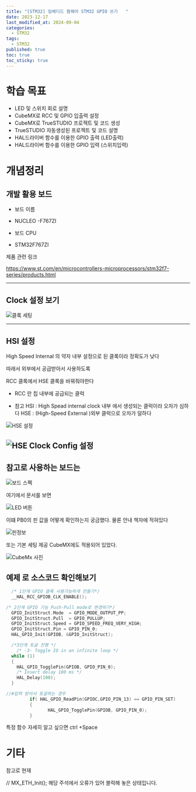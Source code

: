 ```yaml
---
title: "[STM32] 임베디드 펌웨어 STM32 GPIO 쓰기   "
date: 2023-12-17
last_modified_at: 2024-09-04
categories:
  - STM32
tags:
  - STM32
published: true
toc: true
toc_sticky: true
---
```

# 학습 목표
- LED 및 스위치 회로 설명
- CubeMX로 RCC 및 GPIO 입출력 설정
- CubeMX로 TrueSTUDIO 프로젝트 및 코드 생성
- TrueSTUDIO 자동생성된 프로젝트 및 코드 설명
- HAL드라이버 함수를 이용한 GPIO 출력 (LED출력)
- HAL드라이버 함수를 이용한 GPIO 입력 (스위치입력)

# 개념정리

## 개발 활용 보드

* 보드 이름
- NUCLEO -F767ZI
* 보드 CPU
- STM32F767ZI

제품 관련 링크

https://www.st.com/en/microcontrollers-microprocessors/stm32f7-series/products.html


-----------------
## Clock 설정 보기

![클록 세팅](/assets/img/Stm32/%ED%99%98%EA%B2%BD%EC%84%A4%EC%A0%95.png)

-----------------------
## HSI 설정 
High Speed Internal 의 약자
내부 설정으로 된 클록이라 정확도가 낮다

따래서 외부에서 공급받아서 사용하도록

RCC 클록에서 HSE 클록을 바꿔줘야한다
 * RCC 란 칩 내부에 공급되는 클럭

* 참고 
  HSI : High Spead internal clock 내부 에서 생성되는 클럭이라 오차가 심하다
  HSE : (High-Speed External
  )외부 클럭으로 오차가 덜하다


![HSE 설정](/assets/img/Stm32/HSE%20%EC%84%A4%EC%A0%95%20.png)

![HSE Clock Config 설정](/assets/img/Stm32/%EC%84%A4%EC%A0%95%20HSE%20%ED%81%B4%EB%A6%AD%20%ED%99%9C%EC%84%B1%ED%99%94%EB%A1%9C%20%EB%B3%80%EA%B2%BD%ED%95%B4%EC%95%BC%ED%95%A8.png)
----------------------
## 참고로 사용하는 보드는 

![보드 스펙](/assets/img/Stm32/GPIO_1.png)

여기에서 문서를 보면

![LED 버튼](/assets/img/Stm32/GPIO_2.png)


이떄 PB0의 핀 값을 어떻게 확인하는지 궁금했다. 
물론 안내 책자에 적혀있다

![핀정보 ](/assets/img/Stm32/LED%20%ED%95%80%EC%A0%95%EB%B3%B4.png)

또는 기본 세팅 제공 CubeMX에도 적용되어 있었다.

![CubeMx 사진](/assets/img/Stm32/CubeMx%20%EC%82%AC%EC%A7%84.png)





## 예제 로 소스코드 확인해보기
```C
  /* 1단계 GPIO 클록 사용가능하게 만들기*/
  __HAL_RCC_GPIOB_CLK_ENABLE();

/* 2단계 GPIO 기능 Push-Pull mode로 변경하기*/
  GPIO_InitStruct.Mode  = GPIO_MODE_OUTPUT_PP;
  GPIO_InitStruct.Pull  = GPIO_PULLUP;
  GPIO_InitStruct.Speed = GPIO_SPEED_FREQ_VERY_HIGH;
  GPIO_InitStruct.Pin = GPIO_PIN_0;
  HAL_GPIO_Init(GPIOB, &GPIO_InitStruct);

  /*3단계 토글 진행 */
    /* -3- Toggle IO in an infinite loop */
  while (1)
  {
    HAL_GPIO_TogglePin(GPIOB, GPIO_PIN_0);
    /* Insert delay 100 ms */
    HAL_Delay(100);
  }  
```



```c
//#입력 받아서 토글하는 경우
		 if( HAL_GPIO_ReadPin(GPIOC,GPIO_PIN_13) == GPIO_PIN_SET)
		 {
			    HAL_GPIO_TogglePin(GPIOB, GPIO_PIN_0);
		 }

```

특정 함수 자세히 알고 싶으면 ctrl +Space

# 기타

참고로 현재 

//  MX_ETH_Init(); 해당 주석에서 오류가 있어 블럭해 놓은 상태입니다.
